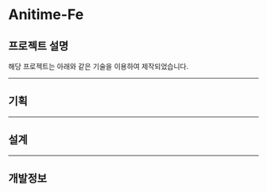# Anitime-Fe

## 프로젝트 설명

해당 프로젝트는 아래와 같은 기술을 이용하여 제작되었습니다.

---

## 기획


---

## 설계


---

## 개발정보

